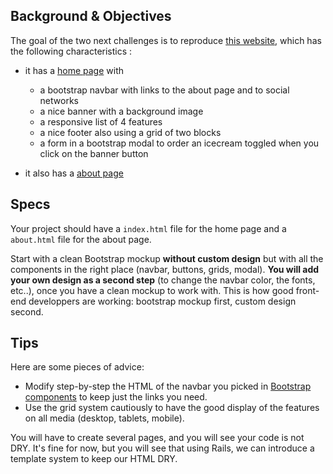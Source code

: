 ## Background & Objectives

The goal of the two next challenges is to reproduce [this website](http://lewagon.github.io/karr-frontend-02/), which has the following characteristics :

- it has a [home page](http://lewagon.github.io/karr-frontend-02/) with
  - a bootstrap navbar with links to the about page and to social networks
  - a nice banner with a background image
  - a responsive list of 4 features
  - a nice footer also using a grid of two blocks
  - a form in a bootstrap modal to order an icecream toggled when you click on the banner button

- it also has a [about page](http://lewagon.github.io/karr-frontend-02/about.html)

## Specs

Your project should have a `index.html` file for the home page and a `about.html` file for the about page. 

Start with a clean Bootstrap mockup **without custom design** but with all the components in the right place (navbar, buttons, grids, modal). **You will add your own design as a second step** (to change the navbar color, the fonts, etc..), once you have a clean mockup to work with. This is how good front-end developpers are working: bootstrap mockup first, custom design second.

## Tips

Here are some pieces of advice:

- Modify step-by-step the HTML of the navbar you picked in [Bootstrap components](http://getbootstrap.com/components) to keep just the links you need.
- Use the grid system cautiously to have the good display of the features on all media (desktop, tablets, mobile).

You will have to create several pages, and you will see your code is not DRY. It's fine for now, but you will see that using Rails, we can introduce a template system to keep our HTML DRY.
